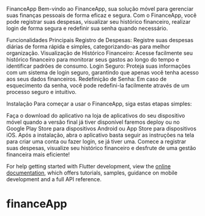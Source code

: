 FinanceApp
Bem-vindo ao FinanceApp, sua solução móvel para gerenciar suas finanças pessoais de forma eficaz e segura. Com o FinanceApp, você pode registrar suas despesas, visualizar seu histórico financeiro, realizar login de forma segura e redefinir sua senha quando necessário.

Funcionalidades Principais
Registro de Despesas: Registre suas despesas diárias de forma rápida e simples, categorizando-as para melhor organização.
Visualização de Histórico Financeiro: Acesse facilmente seu histórico financeiro para monitorar seus gastos ao longo do tempo e identificar padrões de consumo.
Login Seguro: Proteja suas informações com um sistema de login seguro, garantindo que apenas você tenha acesso aos seus dados financeiros.
Redefinição de Senha: Em caso de esquecimento da senha, você pode redefini-la facilmente através de um processo seguro e intuitivo.

Instalação
Para começar a usar o FinanceApp, siga estas etapas simples:

Faça o download do aplicativo na loja de aplicativos do seu dispositivo móvel quando a versão final já tiver disponível faremos deploy ou no Google Play Store para dispositivos Android ou App Store para dispositivos iOS.
Após a instalação, abra o aplicativo basta seguir as instruções na tela para criar uma conta ou fazer login, se já tiver uma.
Comece a registrar suas despesas, visualize seu histórico financeiro e desfrute de uma gestão financeira mais eficiente!



For help getting started with Flutter development, view the
[online documentation](https://docs.flutter.dev/), which offers tutorials,
samples, guidance on mobile development and a full API reference.
# financeApp
